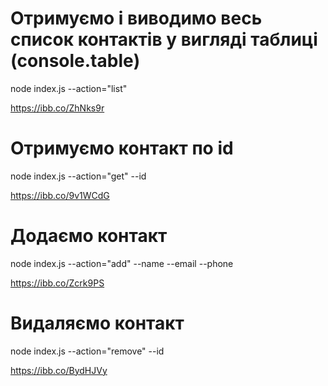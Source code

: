 # Отримуємо і виводимо весь список контактів у вигляді таблиці (console.table)
node index.js --action="list"

https://ibb.co/ZhNks9r

# Отримуємо контакт по id
node index.js --action="get" --id

https://ibb.co/9v1WCdG

# Додаємо контакт
node index.js --action="add" --name  --email  --phone 

https://ibb.co/Zcrk9PS

# Видаляємо контакт
node index.js --action="remove" --id 

https://ibb.co/BydHJVy